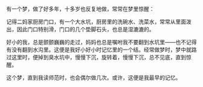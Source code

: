 有一个梦，做了好多年，十多岁也反复地做，常常在梦里惊醒：


记得二妈家厨房门口，有一个大水坑，厨房里的洗碗水、洗菜水，常常从里面泼出，因此门口特别滑，门口的几个垫脚石头，也总是湿漉漉的。


好小的我，总是颤颤巍巍的走过，妈妈也总是嘱咐我不要翻到水坑里——也不记得有没有翻到水沟里。这便是我好小好小时记忆里的一个结。经常做梦时，梦中就路过这里时，便掉到臭水坑中，慢慢下沉，旋转着，慢慢下沉，总不见底，直到惊醒。


这个梦，直到我读师范时，也会偶尔做几次。或许，这便是我最早的记忆。
